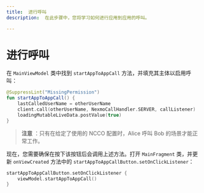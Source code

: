 ```yaml
---
title:  进行呼叫
description:  在此步骤中，您将学习如何进行应用到应用的呼叫。

---
```


进行呼叫
====

在 `MainViewModel` 类中找到 `startAppToAppCall` 方法，并填充其主体以启用呼叫：

```kotlin
@SuppressLint("MissingPermission")
fun startAppToAppCall() {
    lastCalledUserName = otherUserName
    client.call(otherUserName, NexmoCallHandler.SERVER, callListener)
    loadingMutableLiveData.postValue(true)
}
```

> **注意** ：只有在给定了使用的 NCCO 配置时，Alice 呼叫 Bob 的场景才能正常工作。

现在，您需要确保在按下该按钮后会调用上述方法。打开 `MainFragment` 类，并更新 `onViewCreated` 方法中的 `startAppToAppCallButton.setOnClickListener`：

```kotlin
startAppToAppCallButton.setOnClickListener {
    viewModel.startAppToAppCall()
}
```

